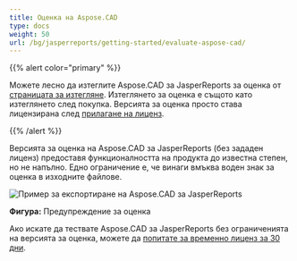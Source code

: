 ```yaml
---
title: Оценка на Aspose.CAD
type: docs
weight: 50
url: /bg/jasperreports/getting-started/evaluate-aspose-cad/
---
```


{{% alert color="primary" %}}

Можете лесно да изтеглите Aspose.CAD за JasperReports за оценка от [страницата за изтегляне](https://downloads.aspose.com/cad/jasperreports). Изтеглянето за оценка е същото като изтеглянето след покупка. Версията за оценка просто става лицензирана след [прилагане на лиценз](/cad/jasperreports/licensing/).

{{% /alert %}}

Версията за оценка на Aspose.CAD за JasperReports (без зададен лиценз) предоставя функционалността на продукта до известна степен, но не напълно. Едно ограничение е, че винаги вмъква воден знак за оценка в изходните файлове.

![Пример за експортиране на Aspose.CAD за JasperReports](/cad/_assets/jasper/AreaChartReport.jpg)

**Фигура:** Предупреждение за оценка

Ако искате да тествате Aspose.CAD за JasperReports без ограниченията на версията за оценка, можете да [попитате за временно лиценз за 30 дни](https://purchase.aspose.com/temporary-license).
